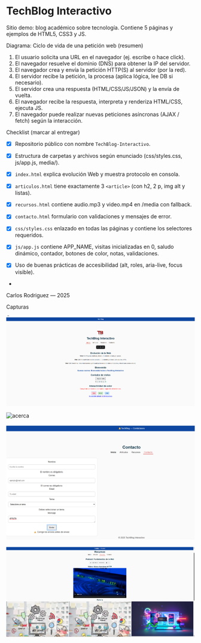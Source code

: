 # TechBlog Interactivo

Sitio demo: blog académico sobre tecnología. Contiene 5 páginas y ejemplos de HTML5, CSS3 y JS.

Diagrama: Ciclo de vida de una petición web (resumen)
1. El usuario solicita una URL en el navegador (ej. escribe o hace click).
2. El navegador resuelve el dominio (DNS) para obtener la IP del servidor.
3. El navegador crea y envía la petición HTTP(S) al servidor (por la red).
4. El servidor recibe la petición, la procesa (aplica lógica, lee DB si necesario).
5. El servidor crea una respuesta (HTML/CSS/JS/JSON) y la envía de vuelta.
6. El navegador recibe la respuesta, interpreta y renderiza HTML/CSS, ejecuta JS.
7. El navegador puede realizar nuevas peticiones asíncronas (AJAX / fetch) según la interacción.

Checklist (marcar al entregar)
- [x] Repositorio público con nombre `TechBlog-Interactivo`.
- [x] Estructura de carpetas y archivos según enunciado (css/styles.css, js/app.js, media/).
- [x] `index.html` explica evolución Web y muestra protocolo en consola.
- [x] `articulos.html` tiene exactamente 3 `<article>` (con h2, 2 p, img alt y listas).
- [x] `recursos.html` contiene audio.mp3 y video.mp4 en /media con fallback.
- [x] `contacto.html` formulario con validaciones y mensajes de error.
- [x] `css/styles.css` enlazado en todas las páginas y contiene los selectores requeridos.
- [x] `js/app.js` contiene APP_NAME, visitas inicializadas en 0, saludo dinámico, contador, botones de color, notas, validaciones.
- [x] Uso de buenas prácticas de accesibilidad (alt, roles, aria-live, focus visible).


-
Carlos Rodriguez  — 2025


Capturas


![index](techblog/capturas/index.png)



![acerca](techblog/capturas/articulo.png)


![articulo1](techblog/capturas/contacto.png)


![contactos](techblog/capturas/recursos.png)



